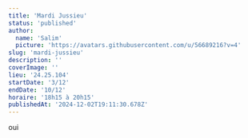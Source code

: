 ```yaml
---
title: 'Mardi Jussieu'
status: 'published'
author:
  name: 'Salim'
  picture: 'https://avatars.githubusercontent.com/u/56689216?v=4'
slug: 'mardi-jussieu'
description: ''
coverImage: ''
lieu: '24.25.104'
startDate: '3/12'
endDate: '10/12'
horaire: '18h15 à 20h15'
publishedAt: '2024-12-02T19:11:30.678Z'
---
```


oui